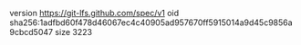 version https://git-lfs.github.com/spec/v1
oid sha256:1adfbd60f478d46067ec4c40905ad957670ff5915014a9d45c9856a9cbcd5047
size 3223
